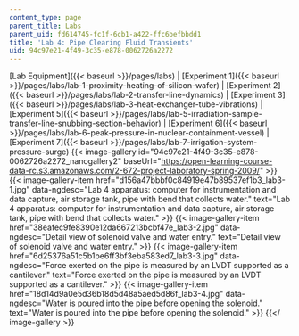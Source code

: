 ```yaml
---
content_type: page
parent_title: Labs
parent_uid: fd614745-fc1f-6cb1-a422-ffc6befbbdd1
title: 'Lab 4: Pipe Clearing Fluid Transients'
uid: 94c97e21-4f49-3c35-e878-0062726a2272
---
```


[Lab Equipment]({{< baseurl >}}/pages/labs) | [Experiment 1]({{< baseurl >}}/pages/labs/lab-1-proximity-heating-of-silicon-wafer) | [Experiment 2]({{< baseurl >}}/pages/labs/lab-2-transfer-line-dynamics) | [Experiment 3]({{< baseurl >}}/pages/labs/lab-3-heat-exchanger-tube-vibrations) | [Experiment 5]({{< baseurl >}}/pages/labs/lab-5-irradiation-sample-transfer-line-snubbing-section-behavior) | [Experiment 6]({{< baseurl >}}/pages/labs/lab-6-peak-pressure-in-nuclear-containment-vessel) | [Experiment 7]({{< baseurl >}}/pages/labs/lab-7-irrigation-system-pressure-surge)
{{< image-gallery id="94c97e21-4f49-3c35-e878-0062726a2272_nanogallery2" baseUrl="https://open-learning-course-data-rc.s3.amazonaws.com/2-672-project-laboratory-spring-2009/" >}}
{{< image-gallery-item href="d156a47bbbf0c84919e47b89537ef1b3_lab3-1.jpg" data-ngdesc="Lab 4 apparatus: computer for instrumentation and data capture, air storage tank, pipe with bend that collects water." text="Lab 4 apparatus: computer for instrumentation and data capture, air storage tank, pipe with bend that collects water." >}}
{{< image-gallery-item href="38eafec9fe8390e12da667213bcbf47e_lab3-2.jpg" data-ngdesc="Detail view of solenoid valve and water entry." text="Detail view of solenoid valve and water entry." >}}
{{< image-gallery-item href="6d25376a51c5b1be6ff3bf3eba583ed7_lab3-3.jpg" data-ngdesc="Force exerted on the pipe is measured by an LVDT supported as a cantilever." text="Force exerted on the pipe is measured by an LVDT supported as a cantilever." >}}
{{< image-gallery-item href="18d14d9a0e5d36b18d5d48a5aed5d86f_lab3-4.jpg" data-ngdesc="Water is poured into the pipe before opening the solenoid." text="Water is poured into the pipe before opening the solenoid." >}}
{{</ image-gallery >}}